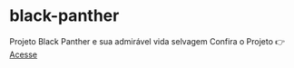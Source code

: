 # black-panther
Projeto Black Panther e sua admirável vida selvagem
Confira o Projeto 👉 [Acesse]( https://kellymourat.github.io/black-panther/)

 

